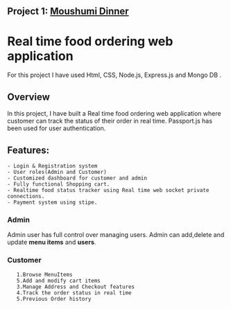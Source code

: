
## Project 1: [Moushumi Dinner](https://github.com/moushumi-das/Personal-Project/tree/master/NodeJS_project)
#  Real time food ordering web application 
For this project I have used Html, CSS, Node.js, Express.js and Mongo DB .

## Overview 
In this project, I have built a Real time food ordering web application where customer can track the status of their order in real time. Passport.js has been used for user authentication.
  
## Features: 
    - Login & Registration system
    - User roles(Admin and Customer)
    - Customized dashboard for customer and admin
    - Fully functional Shopping cart.
    - Realtime food status tracker using Real time web socket private connections.
    - Payment system using stipe.
   
   
   
### Admin
   Admin  user has full control over managing users. Admin can add,delete and update **menu items** and **users**.
   
### Customer
       1.Browse MenuItems 
       5.Add and modify cart items
       3.Manage Address and Checkout features
       4.Track the order status in real time
       5.Previous Order history
       











   

